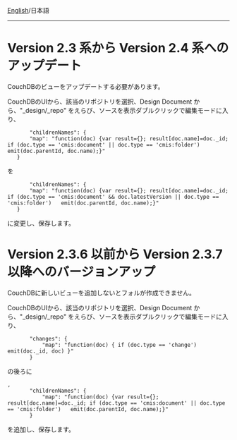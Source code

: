 [English](Update)/日本語 
***
# Version 2.3 系から Version 2.4 系へのアップデート
CouchDBのビューをアップデートする必要があります。

CouchDBのUIから、該当のリポジトリを選択、Design Document から、"_design/_repo" をえらび、ソースを表示ダブルクリックで編集モードに入り、
```
       "childrenNames": {
       "map": "function(doc) {var result={}; result[doc.name]=doc._id; if (doc.type == 'cmis:document' || doc.type == 'cmis:folder')   emit(doc.parentId, doc.name);}"
   }
```
を
```
       "childrenNames": {
       "map": "function(doc) {var result={}; result[doc.name]=doc._id; if (doc.type == 'cmis:document' && doc.latestVersion || doc.type == 'cmis:folder')   emit(doc.parentId, doc.name);}"
   }
```
に変更し、保存します。



# Version 2.3.6 以前から Version 2.3.7 以降へのバージョンアップ
CouchDBに新しいビューを追加しないとフォルが作成できません。

CouchDBのUIから、該当のリポジトリを選択、Design Document から、"_design/_repo" をえらび、ソースを表示ダブルクリックで編集モードに入り、
```
       "changes": {
           "map": "function(doc) { if (doc.type == 'change')  emit(doc._id, doc) }"
       }
```
の後ろに
```
,
       "childrenNames": {
           "map": "function(doc) {var result={}; result[doc.name]=doc._id; if (doc.type == 'cmis:document' || doc.type == 'cmis:folder')   emit(doc.parentId, doc.name);}"
       }
```
を追加し、保存します。



